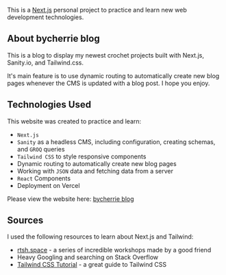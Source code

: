 This is a [Next.js](https://nextjs.org/) personal project to practice and learn new web development technologies.

## About bycherrie blog
This is a blog to display my newest crochet projects built with Next.js, Sanity.io, and Tailwind.css.

It's main feature is to use dynamic routing to automatically create new blog pages whenever the CMS is updated with a blog post.
I hope you enjoy.

## Technologies Used

This website was created to practice and learn:

- `Next.js`
- `Sanity` as a headless CMS, including configuration, creating schemas, and `GROQ` queries
- `Tailwind CSS` to style responsive components
- Dynamic routing to automatically create new blog pages
- Working with `JSON` data and fetching data from a server
- `React` Components
- Deployment on Vercel

Please view the website here: [bycherrie blog](https://bycherrie-blog.vercel.app)

## Sources

I used the following resources to learn about Next.js and Tailwind:

- [rtsh.space](https://md.rtsh.space) - a series of incredible workshops made by a good friend
- Heavy Googling and searching on Stack Overflow
- [Tailwind CSS Tutorial](https://youtu.be/pfaSUYaSgRo?si=LQOVA0ErqMixviKq) - a great guide to Tailwind CSS

